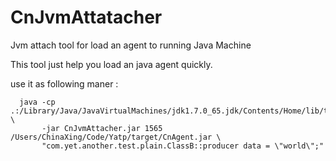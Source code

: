 CnJvmAttatacher
===============

Jvm attach tool for load an agent to running Java Machine

This tool just help you load an java agent quickly.

use it as following maner :

```
  java -cp .:/Library/Java/JavaVirtualMachines/jdk1.7.0_65.jdk/Contents/Home/lib/tools.jar   \
       -jar CnJvmAttacher.jar 1565 /Users/ChinaXing/Code/Yatp/target/CnAgent.jar \
       "com.yet.another.test.plain.ClassB::producer data = \"world\";"
```
